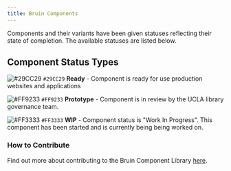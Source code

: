 ```yaml
---
title: Bruin Components
---
```


Components and their variants have been given statuses reflecting their state of completion. The available statuses are listed below.

## Component Status Types

![#29CC29](https://placehold.it/35/29CC29/000000?text=+) `#29CC29` **Ready** - Component is ready for use production websites and applications

![#FF9233](https://placehold.it/35/FF9233/000000?text=+) `#FF9233` **Prototype** - Component is in review by the UCLA library governance team.

![#FF3333](https://placehold.it/35/FF3333/000000?text=+) `#FF3333` **WIP** - Component status is "Work In Progress". This component has been started and is currently being being worked on.


### How to Contribute
Find out more about contributing to the Bruin Component Library [here](/docs/contributing).
